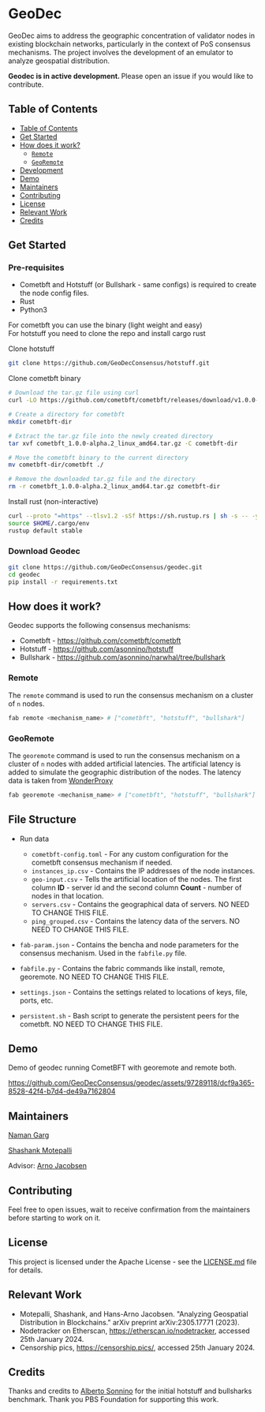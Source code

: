 # GeoDec

GeoDec aims to address the geographic concentration of validator nodes in existing blockchain networks, particularly in the context of PoS consensus mechanisms. The project involves the development of an emulator to analyze geospatial distribution.

<b> Geodec is in active development. </b> Please open an issue if you would like to contribute.

## Table of Contents

-   [Table of Contents](#table-of-contents)
-   [Get Started](#get-started)
-   [How does it work?](#how-does-it-work)
    -   [`Remote`](#remote)
    -   [`GeoRemote`](#georemote)
-   [Development](#development)
-   [Demo](#demo)
-   [Maintainers](#maintainers)
-   [Contributing](#contributing)
-   [License](#license)
-   [Relevant Work](#relevant-work)
-   [Credits](#credits)

## Get Started

### Pre-requisites

-   Cometbft and Hotstuff (or Bullshark - same configs) is required to create the node config files.
-   Rust
-   Python3

For cometbft you can use the binary (light weight and easy) \
For hotstuff you need to clone the repo and install cargo rust

Clone hotstuff

```bash
git clone https://github.com/GeoDecConsensus/hotstuff.git
```

Clone cometbft binary

```bash
# Download the tar.gz file using curl
curl -LO https://github.com/cometbft/cometbft/releases/download/v1.0.0-alpha.2/cometbft_1.0.0-alpha.2_linux_amd64.tar.gz

# Create a directory for cometbft
mkdir cometbft-dir

# Extract the tar.gz file into the newly created directory
tar xvf cometbft_1.0.0-alpha.2_linux_amd64.tar.gz -C cometbft-dir

# Move the cometbft binary to the current directory
mv cometbft-dir/cometbft ./

# Remove the downloaded tar.gz file and the directory
rm -r cometbft_1.0.0-alpha.2_linux_amd64.tar.gz cometbft-dir
```

Install rust (non-interactive)

```bash
curl --proto "=https" --tlsv1.2 -sSf https://sh.rustup.rs | sh -s -- -y
source $HOME/.cargo/env
rustup default stable
```

### Download Geodec

```bash
git clone https://github.com/GeoDecConsensus/geodec.git
cd geodec
pip install -r requirements.txt
```

## How does it work?

Geodec supports the following consensus mechanisms:

-   Cometbft - https://github.com/cometbft/cometbft
-   Hotstuff - https://github.com/asonnino/hotstuff
-   Bullshark - https://github.com/asonnino/narwhal/tree/bullshark

### Remote

The `remote` command is used to run the consensus mechanism on a cluster of `n` nodes.

```bash
fab remote <mechanism_name> # ["cometbft", "hotstuff", "bullshark"]
```

### GeoRemote

The `georemote` command is used to run the consensus mechanism on a cluster of `n` nodes with added artificial latencies. The artificial latency is added to simulate the geographic distribution of the nodes. The latency data is taken from [WonderProxy](https://wonderproxy.com/blog/a-day-in-the-life-of-the-internet/)

```bash
fab georemote <mechanism_name> # ["cometbft", "hotstuff", "bullshark"]
```

## File Structure

-   Run data

    -   `cometbft-config.toml` - For any custom configuration for the cometbft consensus mechanism if needed.
    -   `instances_ip.csv` - Contains the IP addresses of the node instances.
    -   `geo-input.csv` - Tells the artificial location of the nodes. The first column **ID** - server id and the second column **Count** - number of nodes in that location.
    -   `servers.csv` - Contains the geographical data of servers. NO NEED TO CHANGE THIS FILE.
    -   `ping_grouped.csv` - Contains the latency data of the servers. NO NEED TO CHANGE THIS FILE.

-   `fab-param.json` - Contains the bencha and node parameters for the consensus mechanism. Used in the `fabfile.py` file.
-   `fabfile.py` - Contains the fabric commands like install, remote, georemote. NO NEED TO CHANGE THIS FILE.
-   `settings.json` - Contains the settings related to locations of keys, file, ports, etc.
-   `persistent.sh` - Bash script to generate the persistent peers for the cometbft. NO NEED TO CHANGE THIS FILE.

## Demo

Demo of geodec running CometBFT with georemote and remote both.


https://github.com/GeoDecConsensus/geodec/assets/97289118/dcf9a365-8528-42f4-b7d4-de49a7162804



## Maintainers

[Naman Garg](https://x.com/namn_grg)

[Shashank Motepalli](https://x.com/sh1sh1nk)

Advisor: [Arno Jacobsen](https://www.eecg.toronto.edu/~jacobsen/)

## Contributing

Feel free to open issues, wait to receive confirmation from the maintainers before starting to work on it.

## License

This project is licensed under the Apache License - see the [LICENSE.md](LICENSE) file for details.

## Relevant Work

-   Motepalli, Shashank, and Hans-Arno Jacobsen. "Analyzing Geospatial Distribution in Blockchains." arXiv preprint arXiv:2305.17771 (2023).
-   Nodetracker on Etherscan, https://etherscan.io/nodetracker, accessed 25th January 2024.
-   Censorship pics, https://censorship.pics/, accessed 25th January 2024.

## Credits

Thanks and credits to [Alberto Sonnino](https://github.com/asonnino) for the initial hotstuff and bullsharks benchmark.
Thank you PBS Foundation for supporting this work.
